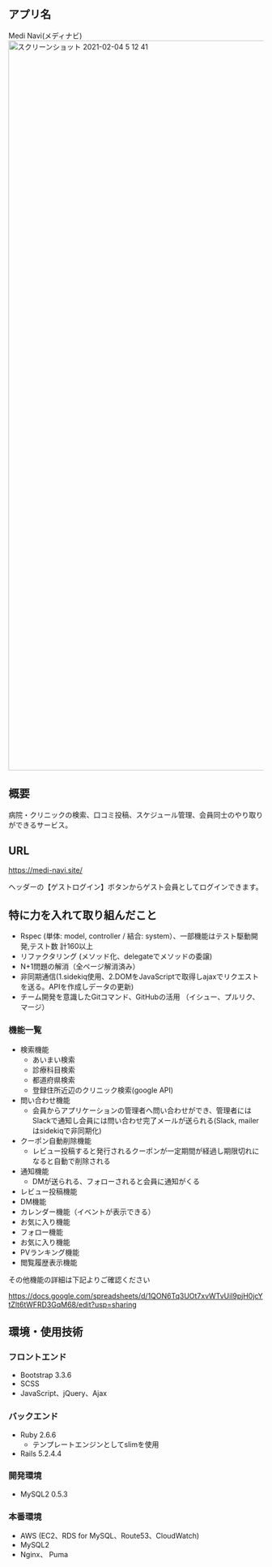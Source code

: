 ## アプリ名
  Medi Navi(メディナビ)
  <img width="1440" alt="スクリーンショット 2021-02-04 5 12 41" src="https://user-images.githubusercontent.com/67092021/106803824-f1f6ff80-66a7-11eb-8a36-e176426cc2e9.png">  
## 概要
  病院・クリニックの検索、口コミ投稿、スケジュール管理、会員同士のやり取りができるサービス。

## URL
  https://medi-navi.site/
  
  ヘッダーの【ゲストログイン】ボタンからゲスト会員としてログインできます。

## 特に力を入れて取り組んだこと
  - Rspec (単体: model, controller / 結合: system）、一部機能はテスト駆動開発,テスト数 計160以上
  - リファクタリング (メソッド化、delegateでメソッドの委譲)
  - N+1問題の解消（全ページ解消済み）
  - 非同期通信(1.sidekiq使用、2.DOMをJavaScriptで取得しajaxでリクエストを送る。APIを作成しデータの更新)
  - チーム開発を意識したGitコマンド、GitHubの活用 （イシュー、プルリク、マージ）

### 機能一覧
- 検索機能
  - あいまい検索
  - 診療科目検索
  - 都道府県検索
  - 登録住所近辺のクリニック検索(google API)
- 問い合わせ機能
  - 会員からアプリケーションの管理者へ問い合わせができ、管理者にはSlackで通知し会員には問い合わせ完了メールが送られる(Slack, mailerはsidekiqで非同期化)
- クーポン自動削除機能
  - レビュー投稿すると発行されるクーポンが一定期間が経過し期限切れになると自動で削除される
- 通知機能
  - DMが送られる、フォローされると会員に通知がくる
- レビュー投稿機能
- DM機能
- カレンダー機能（イベントが表示できる）
- お気に入り機能
- フォロー機能
- お気に入り機能
- PVランキング機能
- 閲覧履歴表示機能

その他機能の詳細は下記よりご確認ください

https://docs.google.com/spreadsheets/d/1QON6Tq3UOt7xvWTvUil9pjH0jcYtZlt6tWFRD3GqM68/edit?usp=sharing

## 環境・使用技術
### フロントエンド
- Bootstrap 3.3.6
- SCSS 
- JavaScript、jQuery、Ajax

### バックエンド
- Ruby 2.6.6
  - テンプレートエンジンとしてslimを使用
- Rails 5.2.4.4

### 開発環境
- MySQL2 0.5.3

### 本番環境
- AWS (EC2、RDS for MySQL、Route53、CloudWatch)
- MySQL2
- Nginx、 Puma

